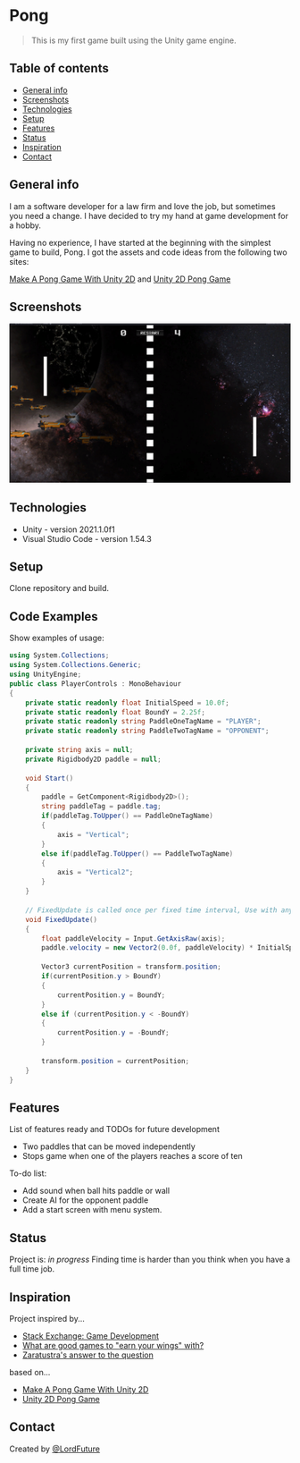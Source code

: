 # Pong
> This is my first game built using the Unity game engine.

## Table of contents
* [General info](#general-info)
* [Screenshots](#screenshots)
* [Technologies](#technologies)
* [Setup](#setup)
* [Features](#features)
* [Status](#status)
* [Inspiration](#inspiration)
* [Contact](#contact)

## General info
I am a software developer for a law firm and love the job, but sometimes you need a change. I have decided to try my hand at game development for a hobby.

Having no experience, I have started at the beginning with the simplest game to build, Pong. I got the assets and code ideas from the following two sites: 

[Make A Pong Game With Unity 2D](https://www.awesomeinc.org/tutorials/unity-pong/ "Make A Pong Game With Unity 2D") and [Unity 2D Pong Game](https://noobtuts.com/unity/2d-pong-game "Unity 2D Pong Game")

## Screenshots
![Example screenshot](./Screenshots/pong.png)

## Technologies
* Unity - version 2021.1.0f1
* Visual Studio Code - version 1.54.3

## Setup
Clone repository and build.

## Code Examples
Show examples of usage:
```csharp
using System.Collections;
using System.Collections.Generic;
using UnityEngine;
public class PlayerControls : MonoBehaviour
{
    private static readonly float InitialSpeed = 10.0f;
    private static readonly float BoundY = 2.25f;
    private static readonly string PaddleOneTagName = "PLAYER";
    private static readonly string PaddleTwoTagName = "OPPONENT";

    private string axis = null;
    private Rigidbody2D paddle = null;

    void Start()
    {
        paddle = GetComponent<Rigidbody2D>();
        string paddleTag = paddle.tag;
        if(paddleTag.ToUpper() == PaddleOneTagName)
        {
            axis = "Vertical";
        }
        else if(paddleTag.ToUpper() == PaddleTwoTagName)
        {
            axis = "Vertical2";
        }
    }

    // FixedUpdate is called once per fixed time interval, Use with any component that has physics
    void FixedUpdate()
    {
        float paddleVelocity = Input.GetAxisRaw(axis);
        paddle.velocity = new Vector2(0.0f, paddleVelocity) * InitialSpeed;

        Vector3 currentPosition = transform.position;
        if(currentPosition.y > BoundY)
        {
            currentPosition.y = BoundY;
        }
        else if (currentPosition.y < -BoundY) 
        {
            currentPosition.y = -BoundY;
        }
        
        transform.position = currentPosition;
    }
}
```

## Features
List of features ready and TODOs for future development
* Two paddles that can be moved independently
* Stops game when one of the players reaches a score of ten

To-do list:
* Add sound when ball hits paddle or wall
* Create AI for the opponent paddle 
* Add a start screen with menu system.

## Status
Project is: _in progress_
Finding time is harder than you think when you have a full time job.

## Inspiration
Project inspired by...
* [Stack Exchange: Game Development](https://gamedev.stackexchange.com/ "Stack Exchange: Game Development")
* [What are good games to "earn your wings" with?](https://gamedev.stackexchange.com/questions/854/what-are-good-games-to-earn-your-wings-with "What are good games to earn your wings with?")
* [Zaratustra's answer to the question](https://gamedev.stackexchange.com/a/945/9930 "Zaratustra's answer to the question")

based on...
* [Make A Pong Game With Unity 2D](https://www.awesomeinc.org/tutorials/unity-pong/ "Make A Pong Game With Unity 2D")
* [Unity 2D Pong Game](https://noobtuts.com/unity/2d-pong-game "Unity 2D Pong Game")

## Contact
Created by [@LordFuture](https://github.com/LordFuture)
